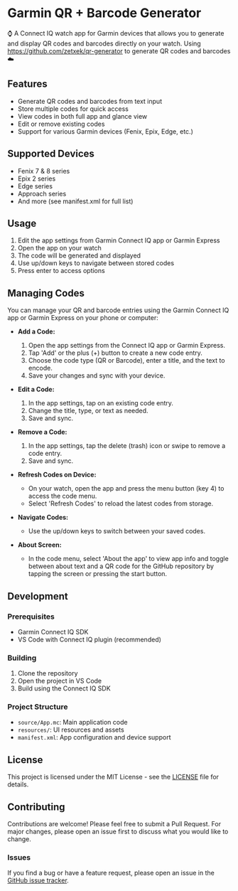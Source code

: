 # Garmin QR + Barcode Generator

⌚️ A Connect IQ watch app for Garmin devices that allows you to generate and display QR codes and barcodes directly on your watch.
Using https://github.com/zetxek/qr-generator to generate QR codes and barcodes ☁️

## Features

- Generate QR codes and barcodes from text input
- Store multiple codes for quick access
- View codes in both full app and glance view
- Edit or remove existing codes
- Support for various Garmin devices (Fenix, Epix, Edge, etc.)

## Supported Devices

- Fenix 7 & 8 series
- Epix 2 series
- Edge series
- Approach series
- And more (see manifest.xml for full list)

## Usage

1. Edit the app settings from Garmin Connect IQ app or Garmin Express
2. Open the app on your watch
3. The code will be generated and displayed
4. Use up/down keys to navigate between stored codes
5. Press enter to access options

## Managing Codes

You can manage your QR and barcode entries using the Garmin Connect IQ app or Garmin Express on your phone or computer:

- **Add a Code:**
  1. Open the app settings from the Connect IQ app or Garmin Express.
  2. Tap 'Add' or the plus (+) button to create a new code entry.
  3. Choose the code type (QR or Barcode), enter a title, and the text to encode.
  4. Save your changes and sync with your device.

- **Edit a Code:**
  1. In the app settings, tap on an existing code entry.
  2. Change the title, type, or text as needed.
  3. Save and sync.

- **Remove a Code:**
  1. In the app settings, tap the delete (trash) icon or swipe to remove a code entry.
  2. Save and sync.

- **Refresh Codes on Device:**
  - On your watch, open the app and press the menu button (key 4) to access the code menu.
  - Select 'Refresh Codes' to reload the latest codes from storage.

- **Navigate Codes:**
  - Use the up/down keys to switch between your saved codes.

- **About Screen:**
  - In the code menu, select 'About the app' to view app info and toggle between about text and a QR code for the GitHub repository by tapping the screen or pressing the start button.

## Development

### Prerequisites

- Garmin Connect IQ SDK
- VS Code with Connect IQ plugin (recommended)

### Building

1. Clone the repository
2. Open the project in VS Code
3. Build using the Connect IQ SDK

### Project Structure

- `source/App.mc`: Main application code
- `resources/`: UI resources and assets
- `manifest.xml`: App configuration and device support

## License

This project is licensed under the MIT License - see the [LICENSE](LICENSE) file for details.

## Contributing

Contributions are welcome! Please feel free to submit a Pull Request. For major changes, please open an issue first to discuss what you would like to change.

### Issues

If you find a bug or have a feature request, please open an issue in the [GitHub issue tracker](https://github.com/zetxek/garmin-qr/issues).

